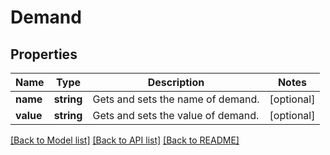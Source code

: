 # Demand

## Properties
Name | Type | Description | Notes
------------ | ------------- | ------------- | -------------
**name** | **string** | Gets and sets the name of demand. | [optional] 
**value** | **string** | Gets and sets the value of demand. | [optional] 

[[Back to Model list]](../README.md#documentation-for-models) [[Back to API list]](../README.md#documentation-for-api-endpoints) [[Back to README]](../README.md)


